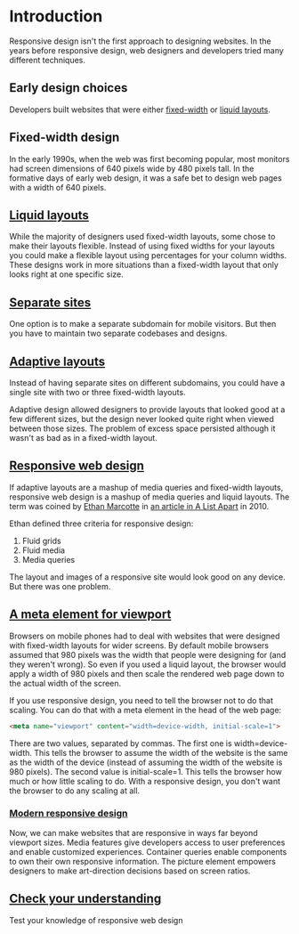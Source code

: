# Introduction

Responsive design isn't the first approach to designing websites. In the years before responsive design, web designers and developers tried many different techniques.

## Early design choices

Developers built websites that were either [fixed-width](https://web.dev/learn/design/intro?continue=https%3A%2F%2Fweb.dev%2Flearn%2Fdesign%2F%23article-https%3A%2F%2Fweb.dev%2Flearn%2Fdesign%2Fintro#fixed-width_design) or [liquid layouts](https://web.dev/learn/design/intro?continue=https%3A%2F%2Fweb.dev%2Flearn%2Fdesign%2F%23article-https%3A%2F%2Fweb.dev%2Flearn%2Fdesign%2Fintro#liquid_layouts).

## Fixed-width design

In the early 1990s, when the web was first becoming popular, most monitors had screen dimensions of 640 pixels wide by 480 pixels tall.
In the formative days of early web design, it was a safe bet to design web pages with a width of 640 pixels.

## [Liquid layouts](https://web.dev/learn/design/intro?continue=https%3A%2F%2Fweb.dev%2Flearn%2Fdesign%2F%23article-https%3A%2F%2Fweb.dev%2Flearn%2Fdesign%2Fintro#liquid_layouts)

While the majority of designers used fixed-width layouts, some chose to make their layouts flexible. Instead of using fixed widths for your layouts you could make a flexible layout using percentages for your column widths. These designs work in more situations than a fixed-width layout that only looks right at one specific size.

## [Separate sites](https://web.dev/learn/design/intro?continue=https%3A%2F%2Fweb.dev%2Flearn%2Fdesign%2F%23article-https%3A%2F%2Fweb.dev%2Flearn%2Fdesign%2Fintro#separate_sites)

One option is to make a separate subdomain for mobile visitors. But then you have to maintain two separate codebases and designs.

## [Adaptive layouts](https://web.dev/learn/design/intro?continue=https%3A%2F%2Fweb.dev%2Flearn%2Fdesign%2F%23article-https%3A%2F%2Fweb.dev%2Flearn%2Fdesign%2Fintro#adaptive_layouts)

Instead of having separate sites on different subdomains, you could have a single site with two or three fixed-width layouts.

Adaptive design allowed designers to provide layouts that looked good at a few different sizes, but the design never looked quite right when viewed between those sizes. The problem of excess space persisted although it wasn't as bad as in a fixed-width layout.

## [Responsive web design](https://web.dev/learn/design/intro?continue=https%3A%2F%2Fweb.dev%2Flearn%2Fdesign%2F%23article-https%3A%2F%2Fweb.dev%2Flearn%2Fdesign%2Fintro#responsive_web_design)

If adaptive layouts are a mashup of media queries and fixed-width layouts, responsive web design is a mashup of media queries and liquid layouts.
The term was coined by [Ethan Marcotte](https://ethanmarcotte.com/) in [an article in A List Apart](https://alistapart.com/article/responsive-web-design/) in 2010.

Ethan defined three criteria for responsive design:

1. Fluid grids
2. Fluid media
3. Media queries

The layout and images of a responsive site would look good on any device. But there was one problem.

## [A meta element for viewport](https://web.dev/learn/design/intro?continue=https%3A%2F%2Fweb.dev%2Flearn%2Fdesign%2F%23article-https%3A%2F%2Fweb.dev%2Flearn%2Fdesign%2Fintro#a_meta_element_for_viewport)

Browsers on mobile phones had to deal with websites that were designed with fixed-width layouts for wider screens. By default mobile browsers assumed that 980 pixels was the width that people were designing for (and they weren't wrong). So even if you used a liquid layout, the browser would apply a width of 980 pixels and then scale the rendered web page down to the actual width of the screen.

If you use responsive design, you need to tell the browser not to do that scaling. You can do that with a meta element in the head of the web page:
```html
<meta name="viewport" content="width=device-width, initial-scale=1">
```
There are two values, separated by commas. The first one is width=device-width. This tells the browser to assume the width of the website is the same as the width of the device (instead of assuming the width of the website is 980 pixels). The second value is initial-scale=1. This tells the browser how much or how little scaling to do. With a responsive design, you don't want the browser to do any scaling at all.

### [Modern responsive design](https://web.dev/learn/design/intro?continue=https%3A%2F%2Fweb.dev%2Flearn%2Fdesign%2F%23article-https%3A%2F%2Fweb.dev%2Flearn%2Fdesign%2Fintro#modern_responsive_design)

Now, we can make websites that are responsive in ways far beyond viewport sizes. Media features give developers access to user preferences and enable customized experiences. Container queries enable components to own their own responsive information. The picture element empowers designers to make art-direction decisions based on screen ratios.

## [Check your understanding](https://web.dev/learn/design/intro?continue=https%3A%2F%2Fweb.dev%2Flearn%2Fdesign%2F%23article-https%3A%2F%2Fweb.dev%2Flearn%2Fdesign%2Fintro#check_your_understanding)

Test your knowledge of responsive web design

